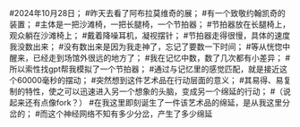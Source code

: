 #2024年10月28日；
#昨天去看了阿布拉莫维奇的展；
#有一个致敬约翰凯奇的装置；
#主体是一把沙滩椅，一把长腿椅，一个节拍器；
#节拍器放在长腿椅上，观众躺在沙滩椅上；
#戴着降噪耳机，凝视摆针；
#节拍器走得很慢，具体的速度我没数出来；
#没有数出来是因为我走神了，忘记了要数一下时间；
#等从恍惚中醒来，已经走到场馆外很远的地方了；
#我在记忆中数，数了几次都有小差异；
#所以索性找gpt帮我模拟了一个节拍器；
#通过与记忆里的感觉匹配，就是接近这个60000毫秒的摆动；
#突然想到这件艺术品在行动层面的意义；
#其易得、易复制的特性，使之可以迅速进入另一个想象的头脑，变成另一个绵延的行动；
#（说起来还有点像fork？）
#在我这里即刻诞生了一件该艺术品的绵延，是从我这里分岔的；
#而这个神经网络不知有多少分岔，产生了多少绵延
